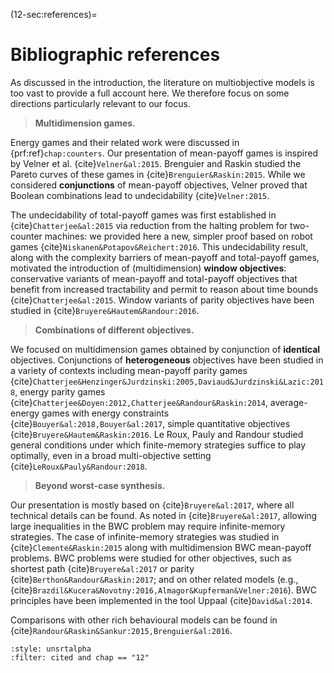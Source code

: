 (12-sec:references)=
# Bibliographic references

As discussed in the introduction, the literature on multiobjective models is too vast to provide a full account here. We therefore focus on some directions particularly relevant to our focus.

> **Multidimension games.**

 Energy games and their related work were discussed in {prf:ref}`chap:counters`. Our presentation of mean-payoff games is inspired by Velner et al. {cite}`Velner&al:2015`. Brenguier and Raskin studied the Pareto curves of these games in {cite}`Brenguier&Raskin:2015`. While we considered **conjunctions** of mean-payoff objectives, Velner proved that Boolean combinations lead to undecidability {cite}`Velner:2015`.

The undecidability of total-payoff games was first established in {cite}`Chatterjee&al:2015` via reduction from the halting problem for two-counter machines: we provided here a new, simpler proof based on robot games {cite}`Niskanen&Potapov&Reichert:2016`. This undecidability result, along with the complexity barriers of mean-payoff and total-payoff games, motivated the introduction of (multidimension) **window objectives**: conservative variants of mean-payoff and total-payoff objectives that benefit from increased tractability and permit to reason about time bounds {cite}`Chatterjee&al:2015`. Window variants of parity objectives have been studied in {cite}`Bruyere&Hautem&Randour:2016`.

> **Combinations of different objectives.**

 We focused on multidimension games obtained by conjunction of **identical** objectives. Conjunctions of **heterogeneous** objectives have been studied in a variety of contexts including mean-payoff parity games {cite}`Chatterjee&Henzinger&Jurdzinski:2005,Daviaud&Jurdzinski&Lazic:2018`, energy parity games {cite}`Chatterjee&Doyen:2012,Chatterjee&Randour&Raskin:2014`, average-energy games with energy constraints {cite}`Bouyer&al:2018,Bouyer&al:2017`, simple quantitative objectives {cite}`Bruyere&Hautem&Raskin:2016`. Le Roux, Pauly and Randour studied general conditions under which finite-memory strategies suffice to play optimally, even in a broad multi-objective setting {cite}`LeRoux&Pauly&Randour:2018`.

> **Beyond worst-case synthesis.**

 Our presentation is mostly based on {cite}`Bruyere&al:2017`, where all technical details can be found. As noted in {cite}`Bruyere&al:2017`, allowing large inequalities in the BWC problem may require infinite-memory strategies. The case of infinite-memory strategies was studied in {cite}`Clemente&Raskin:2015` along with multidimension BWC mean-payoff problems. BWC problems were studied for other objectives, such as shortest path {cite}`Bruyere&al:2017` or parity {cite}`Berthon&Randour&Raskin:2017`; and on other related models (e.g., {cite}`Brazdil&Kucera&Novotny:2016,Almagor&Kupferman&Velner:2016`). BWC principles have been implemented in the tool Uppaal {cite}`David&al:2014`.

Comparisons with other rich behavioural models can be found in {cite}`Randour&Raskin&Sankur:2015,Brenguier&al:2016`.

```{bibliography}
:style: unsrtalpha
:filter: cited and chap == "12"
```